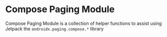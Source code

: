 # Compose Paging Module

Compose Paging Module is a collection of helper functions to assist using Jetpack the 
`androidx.paging.compose.*` library